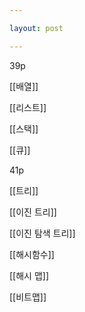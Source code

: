 ```yaml
---

layout: post

---
```


39p

[[배열]]

[[리스트]]

[[스택]]

[[큐]]

41p

[[트리]]

[[이진 트리]]

[[이진 탐색 트리]]

[[해시함수]]

[[해시 맵]]

[[비트맵]]